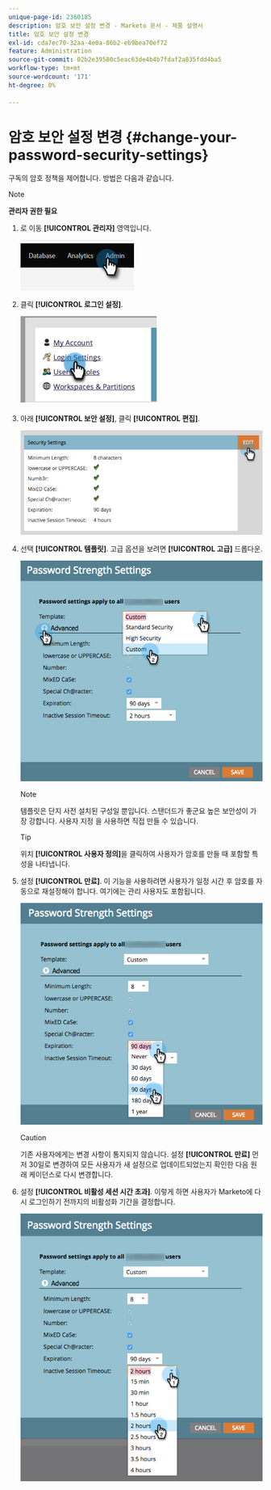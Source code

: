 ```yaml
---
unique-page-id: 2360185
description: 암호 보안 설정 변경 - Marketo 문서 - 제품 설명서
title: 암호 보안 설정 변경
exl-id: cda7ec70-32aa-4e0a-86b2-eb9bea70ef72
feature: Administration
source-git-commit: 02b2e39580c5eac63de4b4b7fdaf2a835fdd4ba5
workflow-type: tm+mt
source-wordcount: '171'
ht-degree: 0%

---
```


# 암호 보안 설정 변경 {#change-your-password-security-settings}

구독의 암호 정책을 제어합니다. 방법은 다음과 같습니다.

>[!NOTE]
>
>**관리자 권한 필요**

1. 로 이동 **[!UICONTROL 관리자]** 영역입니다.

   ![](assets/change-your-password-security-settings-1.png)

1. 클릭 **[!UICONTROL 로그인 설정]**.

   ![](assets/change-your-password-security-settings-2.png)

1. 아래 **[!UICONTROL 보안 설정]**, 클릭 **[!UICONTROL 편집]**.

   ![](assets/change-your-password-security-settings-3.png)

1. 선택 **[!UICONTROL 템플릿]**. 고급 옵션을 보려면 **[!UICONTROL 고급]** 드롭다운.

   ![](assets/change-your-password-security-settings-4.png)

   >[!NOTE]
   >
   >템플릿은 단지 사전 설치된 구성일 뿐입니다. 스탠더드가 좋군요 높은 보안성이 가장 강합니다. 사용자 지정 을 사용하면 직접 만들 수 있습니다.

   >[!TIP]
   >
   >위치 **[!UICONTROL 사용자 정의]**&#x200B;을 클릭하여 사용자가 암호를 만들 때 포함할 특성을 나타냅니다.

1. 설정 **[!UICONTROL 만료]**. 이 기능을 사용하려면 사용자가 일정 시간 후 암호를 자동으로 재설정해야 합니다. 여기에는 관리 사용자도 포함됩니다.

   ![](assets/change-your-password-security-settings-5.png)

   >[!CAUTION]
   >
   >기존 사용자에게는 변경 사항이 통지되지 않습니다. 설정 **[!UICONTROL 만료]** 먼저 30일로 변경하여 모든 사용자가 새 설정으로 업데이트되었는지 확인한 다음 원래 케이던스로 다시 변경합니다.

1. 설정 **[!UICONTROL 비활성 세션 시간 초과]**. 이렇게 하면 사용자가 Marketo에 다시 로그인하기 전까지의 비활성화 기간을 결정합니다.

   ![](assets/change-your-password-security-settings-6.png)

